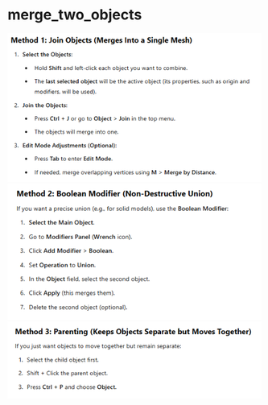 # merge_two_objects

![image_01](assets/image_01.png)
![image_02](assets/image_02.png)
![image_03](assets/image_03.png)
